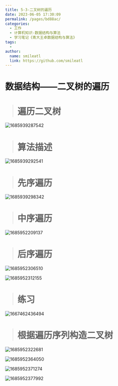```yaml
---
title: 5-3-二叉树的遍历
date: 2023-06-05 17:30:09
permalink: /pages/bd88ac/
categories: 
  - 工作
  - 计算机知识-数据结构与算法
  - 学习笔记《青大王卓数据结构与算法》
tags: 
  - 
author: 
  name: smileatl
  link: https://github.com/smileatl
---
```

数据结构——二叉树的遍历
============

> 遍历二叉树
> =====

![1685939287542](/assets/1685939287542.png)

> 算法描述
> ====

![1685939292541](/assets/1685939292541.png)

> 先序遍历
> ====

![1685939298342](/assets/1685939298342.png) 

> 中序遍历
> ====

![1685952209137](/assets/1685952209137.png)

> 后序遍历
> ====

![1685952306510](/assets/1685952306510.png)

![1685952312155](/assets/1685952312155.png)

> 练习
> ==

![1667462436494](/assets/1667462436494-1667462437408.png)

> 根据遍历序列构造二叉树
> ===========

![1685952322681](/assets/1685952322681.png)

![1685952364050](/assets/1685952364050.png)

![1685952371274](/assets/1685952371274.png)

![1685952377992](/assets/1685952377992.png)

  

